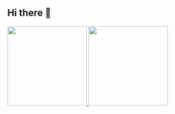 ## Hi there 👋

<div align="left">
  <a href="https://github.com/MiqueiasLima">
  <img height="180em" src="https://github-readme-stats.vercel.app/api?username=MiqueiasLima&show_icons=true&theme=react&include_all_commits=true&count_private=true"/>
  <img height="180em" src="https://github-readme-stats.vercel.app/api/top-langs/?username=MiqueiasLima&layout=compact&langs_count=7&theme=react"/>
</div>

<!--
**MiqueiasLima/MiqueiasLima** is a ✨ _special_ ✨ repository because its `README.md` (this file) appears on your GitHub profile.

Here are some ideas to get you started:

- 🔭 I’m currently working on ...
- 🌱 I’m currently learning ...
- 👯 I’m looking to collaborate on ...
- 🤔 I’m looking for help with ...
- 💬 Ask me about ...
- 📫 How to reach me: ...
- 😄 Pronouns: ...
- ⚡ Fun fact: ...
-->

